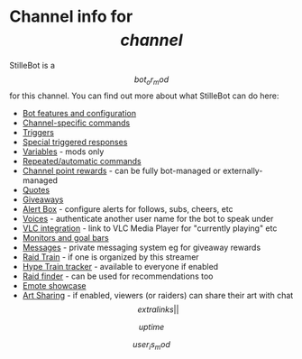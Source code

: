 # Channel info for $$channel$$

StilleBot is a $$bot_or_mod$$ for this channel. You can find out more about what
StilleBot can do here:

<!-- TODO: Separate out things only mods can do from things all users can do? -->

* [Bot features and configuration](features)
* [Channel-specific commands](commands)
* [Triggers](triggers)
* [Special triggered responses](specials)
* [Variables](variables) - mods only
* [Repeated/automatic commands](repeats)
* [Channel point rewards](pointsrewards) - can be fully bot-managed or externally-managed
* [Quotes](quotes)
* [Giveaways](giveaway)
* [Alert Box](alertbox) - configure alerts for follows, subs, cheers, etc
* [Voices](voices) - authenticate another user name for the bot to speak under
* [VLC integration](vlc) - link to VLC Media Player for "currently playing" etc
* [Monitors and goal bars](monitors)
* [Messages](messages) - private messaging system eg for giveaway rewards
* [Raid Train](raidtrain) - if one is organized by this streamer
* [Hype Train tracker](/hypetrain?for=$$channel$$) - available to everyone if enabled
* [Raid finder](/raidfinder?for=$$channel$$) - can be used for recommendations too
* [Emote showcase](/emotes?broadcaster=$$channel$$)
* [Art Sharing](share) - if enabled, viewers (or raiders) can share their art with chat
$$extralinks||$$

$$uptime$$

$$user_is_mod$$
